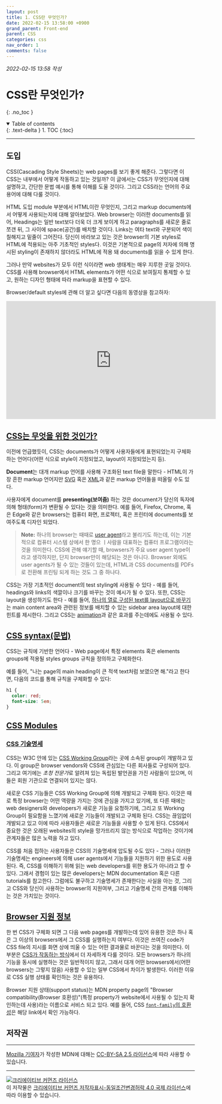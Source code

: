 ```yaml
---
layout: post
title: 1. CSS란 무엇인가?
date: 2022-02-15 13:58:00 +0900
grand_parent: Front-end
parent: CSS
categories: css
nav_order: 1
comments: false
---
```


_2022-02-15 13:58 작성_

# CSS란 무엇인가?

{: .no_toc }

<details open markdown="block">
  <summary>
    Table of contents
  </summary>
  {: .text-delta }
1. TOC
{:toc}
</details>

---

## 도입

CSS(Cascading Style Sheets)는 web pages를 보기 좋게 해준다. 그렇다면 이 CSS는 내부에서 어떻게 작동하고 있는 것일까? 이 글에서는 CSS가 무엇인지에 대해 설명하고, 간단한 문법 예시를 통해 이해를 도울 것이다. 그리고 CSS라는 언어의 주요 용어에 대해 다룰 것이다.

HTML 도입 module 부분에서 HTML이란 무엇인지, 그리고 markup documents에서 어떻게 사용되는지에 대해 알아보았다. Web browser는 이러한 documents를 읽어, Headings는 일반 text보다 더욱 더 크게 보이게 하고 paragraphs를 새로운 줄로 쪼갠 뒤, 그 사이에 space(공간)를 배치할 것이다. Links는 여타 text와 구분되어 색이 칠해지고 밑줄이 그어진다. 당신이 바라보고 있는 것은 browser의 기본 styles로 HTML에 적용되는 아주 기초적인 styles다. 이것은 기본적으로 page의 저자에 의해 명시된 styling이 존재하지 않더라도 HTML에 적용 돼 documents를 읽을 수 있게 한다.

그러나 만약 websites가 모두 이런 식이라면 web 생태계는 매우 지루한 곳일 것이다. CSS를 사용해 browser에서 HTML elements가 어떤 식으로 보여질지 통제할 수 있고, 원하는 디자인 형태에 따라 markup을 표현할 수 있다.

Browser/default styles에 관해 더 알고 싶다면 다음의 동영상을 참고하자:

<iframe width="560" height="315" src="https://www.youtube.com/embed/spK_S0HfzFw" title="YouTube video player" frameborder="0" allow="accelerometer; autoplay; clipboard-write; encrypted-media; gyroscope; picture-in-picture" allowfullscreen></iframe>

## [CSS는 무엇을 위한 것인가?](https://developer.mozilla.org/en-US/docs/Learn/CSS/First_steps/What_is_CSS#what_is_css_for)

이전에 언급했듯이, CSS는 documents가 어떻게 사용자들에게 표현되었는지 구체화하는 언어다(어떤 식으로 style이 지정되었고, layout이 지정되었는지 등).

**Document**는 대개 markup 언어를 사용해 구조화된 text file을 말한다 - HTML이 가장 흔한 markup 언어지만 [SVG](https://developer.mozilla.org/en-US/docs/Glossary/SVG) 혹은 [XML](https://developer.mozilla.org/en-US/docs/Glossary/XML)과 같은 markup 언어들을 떠올릴 수도 있다.

사용자에게 document를 **presenting(보여줌)** 하는 것은 document가 당신의 독자에 의해 형태(form)가 변환될 수 있다는 것을 의미한다. 예를 들어, Firefox, Chrome, 혹은 Edge와 같은 browsers는 컴퓨터 화면, 프로젝터, 혹은 프린터에 documents를 보여주도록 디자인 되었다.

> **Note:** 하나의 browser는 때때로 [user agent](https://developer.mozilla.org/en-US/docs/Glossary/User_agent)라고 불리기도 하는데, 이는 기본적으로 컴퓨터 시스템 상에서 한 명으 ㅣ사람을 대표하는 컴퓨터 프로그램이라는 것을 의미한다. CSS에 관해 얘기할 때, browsers가 주요 user agent type이라고 생각하지만, 단지 browser만이 해당되는 것은 아니다. Browser 외에도 user agents가 될 수 있는 것들이 있는데, HTML과 CSS documents를 PDFs로 전환해 프린팅 되게 하는 것도 그 중 하나다.

CSS는 가장 기초적인 document의 test styling에 사용될 수 있다 - 예를 들어, headings와 links의 색깔이나 크기를 바꾸는 것이 예시가 될 수 있다. 또한, CSS는 layout을 생성하기도 한다 - 예를 들어, [하나의 열로 구성된 text를 layout으로 바꾸기](https://developer.mozilla.org/en-US/docs/Web/CSS/Layout_cookbook/Column_layouts)는 main content area와 관련된 정보를 배치할 수 있는 sidebar area layout에 대한 힌트를 제시한다. 그리고 CSS는 [animation](https://developer.mozilla.org/en-US/docs/Web/CSS/CSS_Animations)과 같은 효과를 주는데에도 사용될 수 있다.

## [CSS syntax(문법)](https://developer.mozilla.org/en-US/docs/Learn/CSS/First_steps/What_is_CSS#css_syntax)

CSS는 규칙에 기반한 언어다 - Web page에서 특정 elements 혹은 elements groups에 적용될 styles groups 규칙을 정의하고 구체화한다. 

예를 들어, "나는 page의 main heading이 큰 적색 text처럼 보였으면 해."라고 한다면, 다음의 코드를 통해 규칙을 구체화할 수 있다:

```css
h1 {
  color: red;
  font-size: 5em;
}
```

## [CSS Modules](https://developer.mozilla.org/en-US/docs/Learn/CSS/First_steps/What_is_CSS#css_modules)

### [CSS 기술명세](https://developer.mozilla.org/en-US/docs/Learn/CSS/First_steps/What_is_CSS#css_specifications)

CSS는 W3C 안에 있는 [CSS Working Group](https://www.w3.org/Style/CSS/)라는 곳에 소속된 group이 개발하고 있다. 이 group은 browser vendors와 CSS에 관심있는 다른 회사들로 구성되어 있다. 그리고 여기에는 *초청 전문가*로 알려져 있는 독립된 발언권을 가진 사람들이 있으며, 이들은 회원 기관으로 연결되어 있지는 않다.

새로운 CSS 기능들은 CSS Working Group에 의해 개발되고 구체화 된다. 이것은 때로 특정 browser는 어떤 역량을 가지는 것에 관심을 가지고 있기에, 또 다른 때에는 web designers와 developers가 새로운 기능을 요청하기에, 그리고 또 Working Group이 필요함을 느꼈기에 새로운 기능들이 개발되고 구체화 된다. CSS는 끊임없이 개발되고 있고 이에 따라 사용자들은 새로운 기능들을 사용할 수 있게 된다. CSS에서 중요한 것은 오래된 websites의 style을 망가뜨리지 않는 방식으로 작업하는 것이기에 관계자들은 많은 노력을 하고 있다.

CSS를 처음 접하는 사용자들은 CSS의 기술명세에 압도될 수도 있다 - 그러나 이러한 기술명세는 engineers에 의해 user agents에서 기능들을 지원하기 위한 용도로 사용된다. 즉, CSS를 이해하기 위해 읽는 web developers를 위한 용도가 아니라고 할 수 있다. 그래서 경험이 있는 많은 developers는 MDN documentation 혹은 다른 tutorials를 참고한다. 그럼에도 불구하고 기술명세가 존재한다는 사실을 아는 것, 그리고 CSS와 당신이 사용하는 browser의 지원여부, 그리고 기술명세 간의 관계를 이해하는 것은 가치있는 것이다.

## [Browser 지원 정보](https://developer.mozilla.org/en-US/docs/Learn/CSS/First_steps/What_is_CSS#browser_support_information)

한 번 CSS가 구체화 되면 그 다음 web pages를 개발하는데 있어 유용한 것은 하나 혹은 그 이상의 browsers에서 그 CSS를 실행하는지 여부다. 이것은 쓰여진 code가 CSS file의 지시를 화면 상에 띄울 수 있는 어떤 결과물로 바꾼다는 것을 의미한다. 이 부분은 [CSS가 작동하는 방식](https://developer.mozilla.org/en-US/docs/Learn/CSS/First_steps/How_CSS_works)에서 더 자세하게 다룰 것이다. 모든 browsers가 하나의 기능을 동시에 실행하는 것은 일반적이지 않고, 그래서 대개 어떤 browsers에서(어떤 browsers는 그렇지 않음) 사용할 수 있는 일부 CSS에서 차이가 발생한다. 이러한 이유로 CSS 실행 상태를 확인하는 것은 유용하다.

Browser 지원 상태(support status)는 MDN property page의 "Browser compatibility(Browser 호환성)"(특정 property가 website에서 사용될 수 있는지 확인하는데 사용)라는 이름으로 서비스 되고 있다. 예를 들어, CSS [`font-family`의 호환성](https://developer.mozilla.org/en-US/docs/Learn/CSS/First_steps/What_is_CSS#browser_compatibility)은 해당 link에서 확인 가능하다.

## 저작권

<hr/>

<a href="https://developer.mozilla.org/en-US/docs/Learn/CSS/First_steps/What_is_CSS/contributors.txt">Mozilla 기여자</a>가 작성한 MDN에 대해는 <a href="https://creativecommons.org/licenses/by-sa/2.5/">CC-BY-SA 2.5 라이선스</a>에 따라 사용할 수 있습니다.

<hr/>

<a rel="license" href="http://creativecommons.org/licenses/by-sa/4.0/"><img alt="크리에이티브 커먼즈 라이선스" style="border-width:0" src="https://i.creativecommons.org/l/by-sa/4.0/88x31.png" /></a><br />이 저작물은 <a rel="license" href="http://creativecommons.org/licenses/by-sa/4.0/">크리에이티브 커먼즈 저작자표시-동일조건변경허락 4.0 국제 라이선스</a>에 따라 이용할 수 있습니다.
